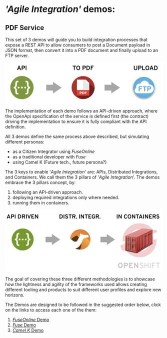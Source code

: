 # *'Agile Integration'* demos: 
## PDF Service

This set of 3 demos will guide you to build integration processes that expose a REST API to allow consumers to post a Document payload in JSON format, then convert it into a PDF document and finally upload to an FTP server.

![](images/process-def.png)

The implementation of each demo follows an API-driven approach, where the OpenApi specification of the service is defined first (the contract) driving the implementation to ensure it is fully compliant with the API definition.

All 3 demos define the same process above described, but simulating different personas: 

 - as a Citizen Integrator using *FuseOnline*
 - as a traditional developer with *Fuse*
 - using Camel K (Future tech., future persona?)

The 3 keys to enable '*Agile Integration*' are: APIs, Distributed Integrations, and Containers. We call them the 3 pillars of '*Agile Integration*'. The demos embrace the 3 pillars concept, by:
 1. following an API-driven approach.
 2. deploying required integrations only where needed.
 3. running them in containers.

![](images/3-pillars.jpg)


 The goal of covering these three different methodologies is to showcase how the lightness and agility of the frameworks used allows creating different tooling and products to suit different user profiles and explore new horizons.

 The Demos are designed to be followed in the suggested order below, click on the links to access each one of the them:

 1. [*FuseOnline* Demo](fuse-online/readme.md)
 1. [*Fuse* Demo](fuse/readme.md)
 1. [*Camel K* Demo](camel-k/readme.md)


    


